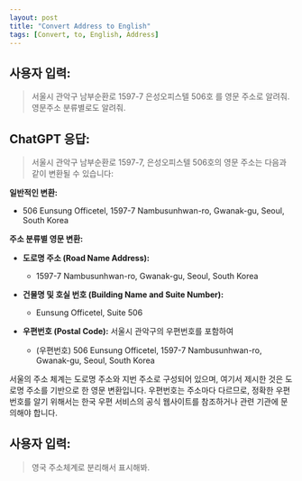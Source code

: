 ```yaml
---
layout: post
title: "Convert Address to English"
tags: [Convert, to, English, Address]
---
```


## 사용자 입력:
> 서울시 관악구 남부순환로 1597-7  은성오피스텔 506호      를 영문 주소로 알려줘. 영문주소 분류별로도 알려줘.

## ChatGPT 응답:
> 서울시 관악구 남부순환로 1597-7, 은성오피스텔 506호의 영문 주소는 다음과 같이 변환될 수 있습니다:

**일반적인 변환:**
- 506 Eunsung Officetel, 1597-7 Nambusunhwan-ro, Gwanak-gu, Seoul, South Korea

**주소 분류별 영문 변환:**
- **도로명 주소 (Road Name Address):**
  - 1597-7 Nambusunhwan-ro, Gwanak-gu, Seoul, South Korea

- **건물명 및 호실 번호 (Building Name and Suite Number):**
  - Eunsung Officetel, Suite 506

- **우편번호 (Postal Code):** 서울시 관악구의 우편번호를 포함하여
  - (우편번호) 506 Eunsung Officetel, 1597-7 Nambusunhwan-ro, Gwanak-gu, Seoul, South Korea

서울의 주소 체계는 도로명 주소와 지번 주소로 구성되어 있으며, 여기서 제시한 것은 도로명 주소를 기반으로 한 영문 변환입니다. 우편번호는 주소마다 다르므로, 정확한 우편번호를 알기 위해서는 한국 우편 서비스의 공식 웹사이트를 참조하거나 관련 기관에 문의해야 합니다.

## 사용자 입력:
> 영국 주소체계로 분리해서 표시해봐.

